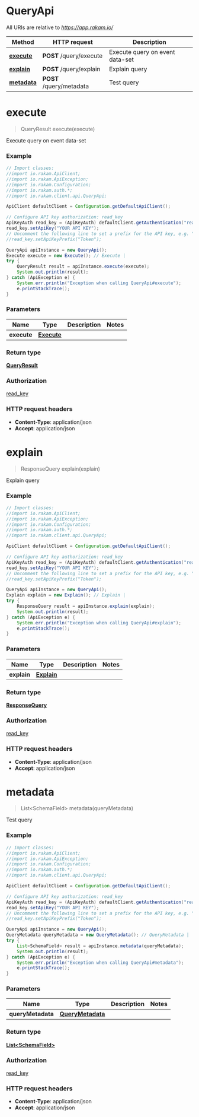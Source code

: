 # QueryApi

All URIs are relative to *https://app.rakam.io/*

Method | HTTP request | Description
------------- | ------------- | -------------
[**execute**](QueryApi.md#execute) | **POST** /query/execute | Execute query on event data-set
[**explain**](QueryApi.md#explain) | **POST** /query/explain | Explain query
[**metadata**](QueryApi.md#metadata) | **POST** /query/metadata | Test query


<a name="execute"></a>
# **execute**
> QueryResult execute(execute)

Execute query on event data-set



### Example
```java
// Import classes:
//import io.rakam.ApiClient;
//import io.rakam.ApiException;
//import io.rakam.Configuration;
//import io.rakam.auth.*;
//import io.rakam.client.api.QueryApi;

ApiClient defaultClient = Configuration.getDefaultApiClient();

// Configure API key authorization: read_key
ApiKeyAuth read_key = (ApiKeyAuth) defaultClient.getAuthentication("read_key");
read_key.setApiKey("YOUR API KEY");
// Uncomment the following line to set a prefix for the API key, e.g. "Token" (defaults to null)
//read_key.setApiKeyPrefix("Token");

QueryApi apiInstance = new QueryApi();
Execute execute = new Execute(); // Execute | 
try {
    QueryResult result = apiInstance.execute(execute);
    System.out.println(result);
} catch (ApiException e) {
    System.err.println("Exception when calling QueryApi#execute");
    e.printStackTrace();
}
```

### Parameters

Name | Type | Description  | Notes
------------- | ------------- | ------------- | -------------
 **execute** | [**Execute**](Execute.md)|  |

### Return type

[**QueryResult**](QueryResult.md)

### Authorization

[read_key](../README.md#read_key)

### HTTP request headers

 - **Content-Type**: application/json
 - **Accept**: application/json

<a name="explain"></a>
# **explain**
> ResponseQuery explain(explain)

Explain query



### Example
```java
// Import classes:
//import io.rakam.ApiClient;
//import io.rakam.ApiException;
//import io.rakam.Configuration;
//import io.rakam.auth.*;
//import io.rakam.client.api.QueryApi;

ApiClient defaultClient = Configuration.getDefaultApiClient();

// Configure API key authorization: read_key
ApiKeyAuth read_key = (ApiKeyAuth) defaultClient.getAuthentication("read_key");
read_key.setApiKey("YOUR API KEY");
// Uncomment the following line to set a prefix for the API key, e.g. "Token" (defaults to null)
//read_key.setApiKeyPrefix("Token");

QueryApi apiInstance = new QueryApi();
Explain explain = new Explain(); // Explain | 
try {
    ResponseQuery result = apiInstance.explain(explain);
    System.out.println(result);
} catch (ApiException e) {
    System.err.println("Exception when calling QueryApi#explain");
    e.printStackTrace();
}
```

### Parameters

Name | Type | Description  | Notes
------------- | ------------- | ------------- | -------------
 **explain** | [**Explain**](Explain.md)|  |

### Return type

[**ResponseQuery**](ResponseQuery.md)

### Authorization

[read_key](../README.md#read_key)

### HTTP request headers

 - **Content-Type**: application/json
 - **Accept**: application/json

<a name="metadata"></a>
# **metadata**
> List&lt;SchemaField&gt; metadata(queryMetadata)

Test query



### Example
```java
// Import classes:
//import io.rakam.ApiClient;
//import io.rakam.ApiException;
//import io.rakam.Configuration;
//import io.rakam.auth.*;
//import io.rakam.client.api.QueryApi;

ApiClient defaultClient = Configuration.getDefaultApiClient();

// Configure API key authorization: read_key
ApiKeyAuth read_key = (ApiKeyAuth) defaultClient.getAuthentication("read_key");
read_key.setApiKey("YOUR API KEY");
// Uncomment the following line to set a prefix for the API key, e.g. "Token" (defaults to null)
//read_key.setApiKeyPrefix("Token");

QueryApi apiInstance = new QueryApi();
QueryMetadata queryMetadata = new QueryMetadata(); // QueryMetadata | 
try {
    List<SchemaField> result = apiInstance.metadata(queryMetadata);
    System.out.println(result);
} catch (ApiException e) {
    System.err.println("Exception when calling QueryApi#metadata");
    e.printStackTrace();
}
```

### Parameters

Name | Type | Description  | Notes
------------- | ------------- | ------------- | -------------
 **queryMetadata** | [**QueryMetadata**](QueryMetadata.md)|  |

### Return type

[**List&lt;SchemaField&gt;**](SchemaField.md)

### Authorization

[read_key](../README.md#read_key)

### HTTP request headers

 - **Content-Type**: application/json
 - **Accept**: application/json

